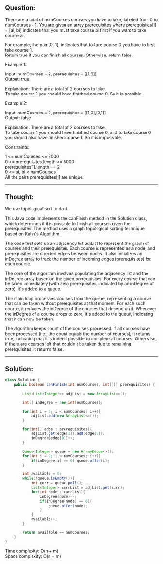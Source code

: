 ## Question:

There are a total of numCourses courses you have to take, labeled from 0 to numCourses - 1. You are given an array prerequisites where prerequisites[i] = [ai, bi] indicates that you must take course bi first if you want to take course ai.  

For example, the pair [0, 1], indicates that to take course 0 you have to first take course 1.  
Return true if you can finish all courses. Otherwise, return false.  

Example 1:  

Input: numCourses = 2, prerequisites = [[1,0]]  
Output: true  

Explanation: There are a total of 2 courses to take.   
To take course 1 you should have finished course 0. So it is possible.  

Example 2:  

Input: numCourses = 2, prerequisites = [[1,0],[0,1]]  
Output: false  

Explanation: There are a total of 2 courses to take.   
To take course 1 you should have finished course 0, and to take course 0 you should also have finished course 1. So it is impossible.  
 
Constraints:  

1 <= numCourses <= 2000  
0 <= prerequisites.length <= 5000  
prerequisites[i].length == 2  
0 <= ai, bi < numCourses  
All the pairs prerequisites[i] are unique.  

---
## Thought:
We use topological sort to do it.  

This Java code implements the canFinish method in the Solution class, which determines if it is possible to finish all courses given the prerequisites. The method uses a graph topological sorting technique based on Kahn's Algorithm.  

The code first sets up an adjacency list adjList to represent the graph of courses and their prerequisites. Each course is represented as a node, and prerequisites are directed edges between nodes. It also initializes an inDegree array to track the number of incoming edges (prerequisites) for each course.  

The core of the algorithm involves populating the adjacency list and the inDegree array based on the given prerequisites. For every course that can be taken immediately (with zero prerequisites, indicated by an inDegree of zero), it's added to a queue.  

The main loop processes courses from the queue, representing a course that can be taken without prerequisites at that moment. For each such course, it reduces the inDegree of the courses that depend on it. Whenever the inDegree of a course drops to zero, it's added to the queue, indicating that it can now be taken.  

The algorithm keeps count of the courses processed. If all courses have been processed (i.e., the count equals the number of courses), it returns true, indicating that it is indeed possible to complete all courses. Otherwise, if there are courses left that couldn't be taken due to remaining prerequisites, it returns false.

---
## Solution:
```Java
class Solution {
    public boolean canFinish(int numCourses, int[][] prerequisites) {
        
        List<List<Integer>> adjList = new ArrayList<>();

        int[] inDegree = new int[numCourses];

        for(int i = 0; i < numCourses; i++){
            adjList.add(new ArrayList<>());
        }

        for(int[] edge : prerequisites){
            adjList.get(edge[1]).add(edge[0]);
            inDegree[edge[0]]++;
        }

        Queue<Integer> queue = new ArrayDeque<>();
        for(int i = 0; i < numCourses; i++){
            if(inDegree[i] == 0) queue.offer(i);
        }

        int available = 0;
        while(!queue.isEmpty()){
            int curr = queue.poll();
            List<Integer> currList = adjList.get(curr);
            for(int node : currList){
                inDegree[node]--;
                if(inDegree[node] == 0){
                    queue.offer(node);
                }
            }
            available++;
        }

        return available == numCourses;
    }
}
```
Time complexity: O(n + m)  
Space complexity: O(n + m)
